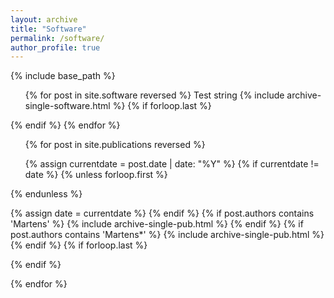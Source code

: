 ```yaml
---
layout: archive
title: "Software"
permalink: /software/
author_profile: true
---
```

{% include base_path %}

<ul>
{% for post in site.software reversed %}
	Test string
  {% include archive-single-software.html %}
  {% if forloop.last %}</ul>{% endif %}
{% endfor %}


<ul>
{% for post in site.publications reversed %}

  {% assign currentdate = post.date | date: "%Y" %}
  {% if currentdate != date %}
    {% unless forloop.first %}</ul>{% endunless %}
	<!---
	<h2 id="y{{post.date | date: "%Y"}}"><span style="color:gray">{{ currentdate }}</span></h2>
	-->
    <ul style="padding-inline-start: 0px;">
    {% assign date = currentdate %}
  {% endif %}
  {% if post.authors contains 'Martens' %}
    {% include archive-single-pub.html %}
  {% endif %}
  {% if post.authors contains 'Martens*' %}
    {% include archive-single-pub.html %}
  {% endif %}
  {% if forloop.last %}</ul>{% endif %}

{% endfor %}

